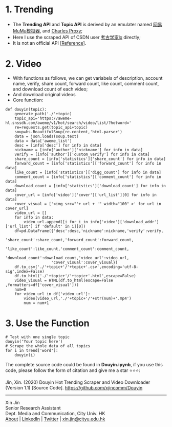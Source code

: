 # 1. Trending
- The **Trending API** and **Topic API** is derived by an emulater named [网易MuMu模拟器](https://mumu.163.com/), and [Charles Proxy](https://www.charlesproxy.com/);
- Here I use the scraped API of CSDN user [考古学家lx](https://me.csdn.net/weixin_43582101) directly;
- It is not an official API [[Reference]](https://blog.csdn.net/weixin_43582101/article/details/103791795). 

# 2. Video
- With functions as follows, we can get variabels of description, account name, verify, share count, forward count, like count, comment count, and download count of each video;
- And download original videos
- Core function:
```
def douyin(topic):
    generate_path('./'+topic)
    topic_api='https://aweme-hl.snssdk.com/aweme/v1/hot/search/video/list/?hotword='
    re=requests.get(topic_api+topic)
    soup=bs.BeautifulSoup(re.content,'html.parser')
    data = json.loads(soup.text)
    data = data['aweme_list']
    desc = [info['desc'] for info in data]
    nickname = [info['author']['nickname'] for info in data]
    verify = [info['author']['custom_verify'] for info in data]
    share_count = [info['statistics']['share_count'] for info in data]
    forward_count = [info['statistics']['forward_count'] for info in data]
    like_count = [info['statistics']['digg_count'] for info in data]
    comment_count = [info['statistics']['comment_count'] for info in data]
    download_count = [info['statistics']['download_count'] for info in data]
    cover_url = [info['video']['cover']['url_list'][0] for info in data]
    cover_visual = ['<img src="'+ url + '" width="100" >' for url in cover_url]
    video_url = []
    for info in data:
        video_url.append([i for i in info['video']['download_addr']['url_list'] if 'default' in i][0])
    df=pd.DataFrame({'desc':desc,'nickname':nickname,'verify':verify,
                    'share_count':share_count,'forward_count':forward_count,
                    'like_count':like_count,'comment_count':comment_count,
                    'download_count':download_count,'video_url':video_url,
                    'cover_visual':cover_visual})
    df.to_csv('./'+topic+'/'+topic+'.csv',encoding='utf-8-sig',index=False)
    df.to_html('./'+topic+'/'+topic+'.html',escape=False)
    video_visual = HTML(df.to_html(escape=False ,formatters=df['cover_visual']))
    num=0
    for video_url in df['video_url']:
        video(video_url,'./'+topic+'/'+str(num)+'.mp4')
        num = num+1
```

# 3. Use the Function
```
# Test with one single topic
douyin('Your topic here')
# Scrape the whole data of all topics
for i in trend['word']:
    douyin(i)
```
The complete source code could be found in **Douyin.ipynb**, if you use this code, please follow the form of citation and give me a star ⭐⭐⭐:

Jin, Xin. (2020) Douyin Hot Trending Scraper and Video Downloader (Version 1.1) [Source Code]. https://github.com/xjincomm/Douyin  

----
Xin Jin  
Senior Research Assistant  
Dept. Media and Communication, City Univ. HK  
[About](www.xjin.tech) | [LinkedIn](linkedin.com/in/xjin613/) | [Twitter](https://twitter.com/xjin_comm) | xin.jin@cityu.edu.hk
